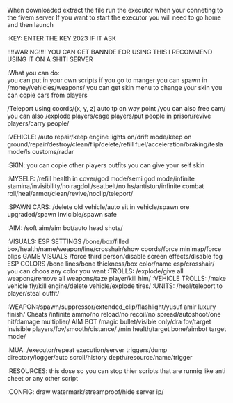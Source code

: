 When downloaded extract the file run the executor when your conneting to the fivem server 
    If you want to start the executor you will need to go home and then launch  

:KEY: ENTER THE KEY 2023 IF IT ASK


!!!!WARING!!!! YOU CAN GET BANNDE FOR USING THIS I RECOMMEND USING IT ON A SHITI SERVER

  :What you can do:  
   you can put in your own scripts if you go to manger 
     you can spawn in /money/vehicles/weapons/
  you can get skin menu to change your skin 
you can copie cars from players

/Teleport using coords/(x, y, z) auto tp on way point /you can also free cam/
  you can also /explode players/cage players/put people in prison/revive players/carry people/

:VEHICLE: /auto repair/keep engine lights on/drift mode/keep on ground/repair/destroy/clean/flip/delete/refill fuel/acceleration/braking/tesla mode/ls customs/radar
    
:SKIN:  you can copie other players outfits you can give your self skin

:MYSELF: /refill health in cover/god mode/semi god mode/infinite stamina/invisibility/no ragdoll/seatbelt/no hs/antistun/infinite combat roll/heal/armor/clean/revive/noclip/teleport/

:SPAWN CARS: /delete old vehicle/auto sit in vehicle/spawn ore upgraded/spawn invicible/spawn safe

:AIM: /soft aim/aim bot/auto head shots/

:VISUALS:  ESP SETTINGS /bone/box/filled box/health/name/weapon/line/crosshair/show coords/force minimap/force blips
            GAME VISUALS /force third person/disable screen effects/disable fog
            ESP COLORS /bone lines/bone thickness/box color/name esp/crosshair/
               you can choos any color you want
:TROLLS: /explode/give all weapons/remove all weapons/taze player/kill him/
:VEHICLE TROLLS: /make vehicle fly/kill engine/delete vehicle/explode tires/
:UNITS: /heal/teleport to player/steal outfit/

:WEAPON:/spawn/suppressor/extended_clip/flashlight/yusuf amir luxury finish/ Cheats /infinite ammo/no reload/no recoil/no spread/autoshoot/one hit/damage multiplier/ AIM BOT /magic bullet/visible only/dra fov/target invisible players/fov/smooth/distance/
         /min health/target bone/aimbot target mode/


:MUA: /executor/repeat execution/server triggers/dump directory/logger/auto scroll/history depth/resource/name/trigger

:RESOURCES: this dose so you can stop thier scripts that are runnig like anti cheet or any other script

:CONFIG: draw watermark/streamproof/hide server ip/




